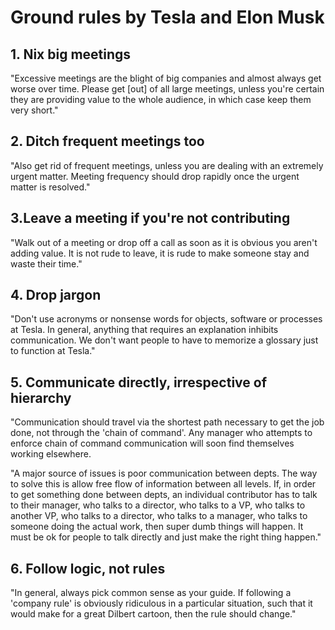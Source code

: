 # Ground rules by Tesla and Elon Musk


## 1. Nix big meetings

"Excessive meetings are the blight of big companies and almost always get worse over time. Please get [out] of all large meetings, unless you're certain they are providing value to the whole audience, in which case keep them very short."


## 2. Ditch frequent meetings too

"Also get rid of frequent meetings, unless you are dealing with an extremely urgent matter. Meeting frequency should drop rapidly once the urgent matter is resolved."


## 3.Leave a meeting if you're not contributing

"Walk out of a meeting or drop off a call as soon as it is obvious you aren't adding value. It is not rude to leave, it is rude to make someone stay and waste their time."


## 4. Drop jargon

"Don't use acronyms or nonsense words for objects, software or processes at Tesla. In general, anything that requires an explanation inhibits communication. We don't want people to have to memorize a glossary just to function at Tesla."


## 5. Communicate directly, irrespective of hierarchy

"Communication should travel via the shortest path necessary to get the job done, not through the 'chain of command'. Any manager who attempts to enforce chain of command communication will soon find themselves working elsewhere.

"A major source of issues is poor communication between depts. The way to solve this is allow free flow of information between all levels. If, in order to get something done between depts, an individual contributor has to talk to their manager, who talks to a director, who talks to a VP, who talks to another VP, who talks to a director, who talks to a manager, who talks to someone doing the actual work, then super dumb things will happen. It must be ok for people to talk directly and just make the right thing happen."


## 6. Follow logic, not rules

"In general, always pick common sense as your guide. If following a 'company rule' is obviously ridiculous in a particular situation, such that it would make for a great Dilbert cartoon, then the rule should change."
